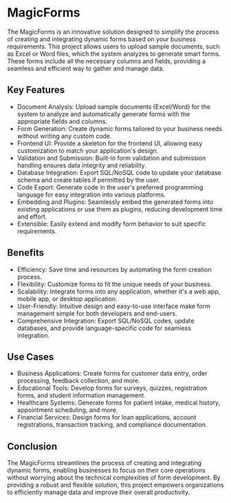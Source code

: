 # MagicForms
The MagicForms is an innovative solution designed to simplify the process of creating and integrating dynamic forms based on your business requirements. This project allows users to upload sample documents, such as Excel or Word files, which the system analyzes to generate smart forms. These forms include all the necessary columns and fields, providing a seamless and efficient way to gather and manage data.

## Key Features
- Document Analysis: Upload sample documents (Excel/Word) for the system to analyze and automatically generate forms with the appropriate fields and columns.
- Form Generation: Create dynamic forms tailored to your business needs without writing any custom code.
- Frontend UI: Provide a skeleton for the frontend UI, allowing easy customization to match your application's design.
- Validation and Submission: Built-in form validation and submission handling ensures data integrity and reliability.
- Database Integration: Export SQL/NoSQL code to update your database schema and create tables if permitted by the user.
- Code Export: Generate code in the user's preferred programming language for easy integration into various platforms.
- Embedding and Plugins: Seamlessly embed the generated forms into existing applications or use them as plugins, reducing development time and effort.
- Extensible: Easily extend and modify form behavior to suit specific requirements.
## Benefits
- Efficiency: Save time and resources by automating the form creation process.
- Flexibility: Customize forms to fit the unique needs of your business.
- Scalability: Integrate forms into any application, whether it's a web app, mobile app, or desktop application.
- User-Friendly: Intuitive design and easy-to-use interface make form management simple for both developers and end-users.
- Comprehensive Integration: Export SQL/NoSQL codes, update databases, and provide language-specific code for seamless integration.
## Use Cases
- Business Applications: Create forms for customer data entry, order processing, feedback collection, and more.
- Educational Tools: Develop forms for surveys, quizzes, registration forms, and student information management.
- Healthcare Systems: Generate forms for patient intake, medical history, appointment scheduling, and more.
- Financial Services: Design forms for loan applications, account registrations, transaction tracking, and compliance documentation.
## Conclusion
The MagicForms streamlines the process of creating and integrating dynamic forms, enabling businesses to focus on their core operations without worrying about the technical complexities of form development. By providing a robust and flexible solution, this project empowers organizations to efficiently manage data and improve their overall productivity.
